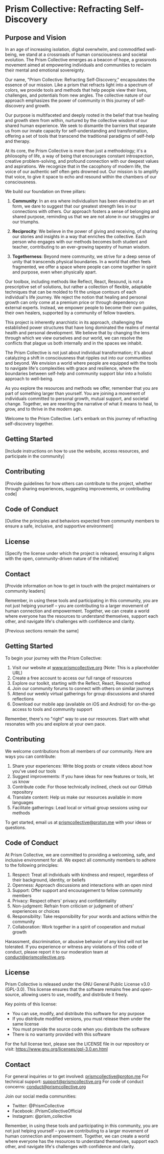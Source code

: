 # Prism Collective: Refracting Self-Discovery

## Purpose and Vision

In an age of increasing isolation, digital overwhelm, and commodified well-being, we stand at a crossroads of human consciousness and societal evolution. The Prism Collective emerges as a beacon of hope, a grassroots movement aimed at empowering individuals and communities to reclaim their mental and emotional sovereignty.

Our name, "Prism Collective: Refracting Self-Discovery," encapsulates the essence of our mission. Like a prism that refracts light into a spectrum of colors, we provide tools and methods that help people view their lives, challenges, and potentials from new angles. The collective nature of our approach emphasizes the power of community in this journey of self-discovery and growth.

Our purpose is multifaceted and deeply rooted in the belief that true healing and growth stem from within, nurtured by the collective wisdom of our shared human experience. We seek to dismantle the barriers that separate us from our innate capacity for self-understanding and transformation, offering a set of tools that transcend the traditional paradigms of self-help and therapy.

At its core, the Prism Collective is more than just a methodology; it's a philosophy of life, a way of being that encourages constant introspection, creative problem-solving, and profound connection with our deepest values and aspirations. We recognize that in the cacophony of modern life, the voice of our authentic self often gets drowned out. Our mission is to amplify that voice, to give it space to echo and resound within the chambers of our consciousness.

We build our foundation on three pillars:

1. **Community**: In an era where individualism has been elevated to an art form, we dare to suggest that our greatest strength lies in our connections with others. Our approach fosters a sense of belonging and shared purpose, reminding us that we are not alone in our struggles or our triumphs.

2. **Reciprocity**: We believe in the power of giving and receiving, of sharing our stories and insights in a way that enriches the collective. Each person who engages with our methods becomes both student and teacher, contributing to an ever-growing tapestry of human wisdom.

3. **Togetherness**: Beyond mere community, we strive for a deep sense of unity that transcends physical boundaries. In a world that often feels fragmented, we offer a space where people can come together in spirit and purpose, even when physically apart.

Our toolbox, including methods like Reflect, React, Resound, is not a prescriptive set of solutions, but rather a collection of flexible, adaptable techniques that can be molded to fit the unique contours of each individual's life journey. We reject the notion that healing and personal growth can only come at a premium price or through dependency on external experts. Instead, we empower people to become their own guides, their own healers, supported by a community of fellow travelers.

This project is inherently anarchistic in its approach, challenging the established power structures that have long dominated the realms of mental health and personal development. We believe that by changing the lens through which we view ourselves and our world, we can resolve the conflicts that plague us both internally and in the spaces we inhabit.

The Prism Collective is not just about individual transformation; it's about catalyzing a shift in consciousness that ripples out into our communities and beyond. We envision a world where people are equipped with the tools to navigate life's complexities with grace and resilience, where the boundaries between self-help and community support blur into a holistic approach to well-being.

As you explore the resources and methods we offer, remember that you are part of something larger than yourself. You are joining a movement of individuals committed to personal growth, mutual support, and societal change. Together, we are rewriting the narrative of what it means to heal, to grow, and to thrive in the modern age.

Welcome to the Prism Collective. Let's embark on this journey of refracting self-discovery together.

## Getting Started

[Include instructions on how to use the website, access resources, and participate in the community]

## Contributing

[Provide guidelines for how others can contribute to the project, whether through sharing experiences, suggesting improvements, or contributing code]

## Code of Conduct

[Outline the principles and behaviors expected from community members to ensure a safe, inclusive, and supportive environment]

## License

[Specify the license under which the project is released, ensuring it aligns with the open, community-driven nature of the initiative]

## Contact

[Provide information on how to get in touch with the project maintainers or community leaders]

Remember, in using these tools and participating in this community, you are not just helping yourself – you are contributing to a larger movement of human connection and empowerment. Together, we can create a world where everyone has the resources to understand themselves, support each other, and navigate life's challenges with confidence and clarity.

[Previous sections remain the same]

## Getting Started

To begin your journey with the Prism Collective:

1. Visit our website at www.prismcollective.org (Note: This is a placeholder URL)
2. Create a free account to access our full range of resources
3. Explore our toolkit, starting with the Reflect, React, Resound method
4. Join our community forums to connect with others on similar journeys
5. Attend our weekly virtual gatherings for group discussions and shared reflections
6. Download our mobile app (available on iOS and Android) for on-the-go access to tools and community support

Remember, there's no "right" way to use our resources. Start with what resonates with you and explore at your own pace.

## Contributing

We welcome contributions from all members of our community. Here are ways you can contribute:

1. Share your experiences: Write blog posts or create videos about how you've used our tools
2. Suggest improvements: If you have ideas for new features or tools, let us know
3. Contribute code: For those technically inclined, check out our GitHub repository
4. Translate content: Help us make our resources available in more languages
5. Facilitate gatherings: Lead local or virtual group sessions using our methods

To get started, email us at prismcollective@proton.me with your ideas or questions.

## Code of Conduct

At Prism Collective, we are committed to providing a welcoming, safe, and inclusive environment for all. We expect all community members to adhere to the following principles:

1. Respect: Treat all individuals with kindness and respect, regardless of their background, identity, or beliefs
2. Openness: Approach discussions and interactions with an open mind
3. Support: Offer support and encouragement to fellow community members
4. Privacy: Respect others' privacy and confidentiality
5. Non-judgment: Refrain from criticism or judgment of others' experiences or choices
6. Responsibility: Take responsibility for your words and actions within the community
7. Collaboration: Work together in a spirit of cooperation and mutual growth

Harassment, discrimination, or abusive behavior of any kind will not be tolerated. If you experience or witness any violations of this code of conduct, please report it to our moderation team at conduct@prismcollective.org.

## License

Prism Collective is released under the GNU General Public License v3.0 (GPL-3.0). This license ensures that the software remains free and open-source, allowing users to use, modify, and distribute it freely.

Key points of this license:

- You can use, modify, and distribute this software for any purpose
- If you distribute modified versions, you must release them under the same license
- You must provide the source code when you distribute the software
- There is no warranty provided with this software

For the full license text, please see the LICENSE file in our repository or visit: https://www.gnu.org/licenses/gpl-3.0.en.html

## Contact

For general inquiries or to get involved: prismcollective@proton.me
For technical support: support@prismcollective.org
For code of conduct concerns: conduct@prismcollective.org

Join our social media communities:
- Twitter: @PrismCollective
- Facebook: /PrismCollectiveOfficial
- Instagram: @prism_collective

Remember, in using these tools and participating in this community, you are not just helping yourself – you are contributing to a larger movement of human connection and empowerment. Together, we can create a world where everyone has the resources to understand themselves, support each other, and navigate life's challenges with confidence and clarity.
